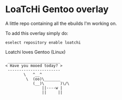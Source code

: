 # LoaTcHi Gentoo overlay

A little repo containing all the ebuilds I'm working on.

To add this overlay simply do:
```
eselect repository enable loatchi
```
Loatchi loves Gentoo (Linux)
```
 _______________________
< Have you mooed today? >
 -----------------------
        \   ^__^
         \  (oo)\_______
            (__)\       )\/\
                ||----w |
                ||     ||
```
